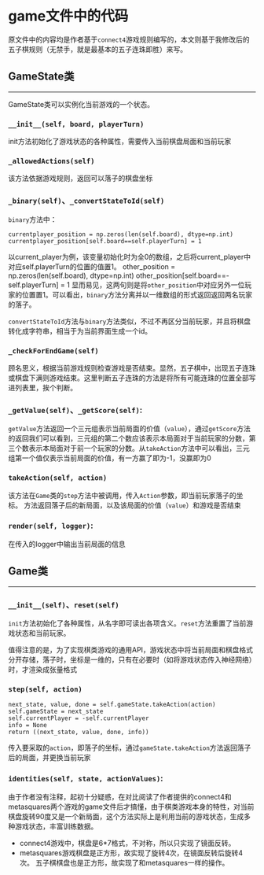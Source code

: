 # game文件中的代码
原文件中的内容均是作者基于`connect4`游戏规则编写的，本文则基于我修改后的五子棋规则（无禁手，就是最基本的五子连珠即胜）来写。

## GameState类
***
GameState类可以实例化当前游戏的一个状态。
### `__init__(self, board, playerTurn)`
init方法初始化了游戏状态的各种属性，需要传入当前棋盘局面和当前玩家

### `_allowedActions(self)`
该方法依据游戏规则，返回可以落子的棋盘坐标

### `_binary(self)`、`_convertStateToId(self)`
`binary`方法中：

    currentplayer_position = np.zeros(len(self.board), dtype=np.int)
    currentplayer_position[self.board==self.playerTurn] = 1
以current_player为例，该变量初始化时为全0的数组，之后将current_player中对应self.playerTurn的位置的值置1。
    other_position = np.zeros(len(self.board), dtype=np.int)
    other_position[self.board==-self.playerTurn] = 1
显而易见，这两句则是将`other_position`中对应另外一位玩家的位置置1。可以看出，`binary`方法分离并以一维数组的形式返回返回两名玩家的落子。

`convertStateToId`方法与`binary`方法类似，不过不再区分当前玩家，并且将棋盘转化成字符串，相当于为当前界面生成一个id。


### `_checkForEndGame(self)`
顾名思义，根据当前游戏规则检查游戏是否结束。显然，五子棋中，出现五子连珠或棋盘下满则游戏结束。这里判断五子连珠的方法是将所有可能连珠的位置全部写进列表里，挨个判断。

### `_getValue(self)`、`_getScore(self)`:
`getValue`方法返回一个三元组表示当前局面的价值（`value`），通过`getScore`方法的返回我们可以看到，三元组的第二个数应该表示本局面对于当前玩家的分数，第三个数表示本局面对于前一个玩家的分数。从`takeAction`方法中可以看出，三元组第一个值仅表示当前局面的价值，有一方赢了即为-1，没赢即为0

### `takeAction(self, action)`
该方法在`Game`类的`step`方法中被调用，传入`Action`参数，即当前玩家落子的坐标。
方法返回落子后的新局面，以及该局面的价值（`value`）和游戏是否结束

### `render(self, logger)`:
在传入的logger中输出当前局面的信息


## Game类
***
### `__init__(self)`、`reset(self)`
`init`方法初始化了各种属性，从名字即可读出各项含义。`reset`方法重置了当前游戏状态和当前玩家。

值得注意的是，为了实现棋类游戏的通用API，游戏状态中将当前局面和棋盘格式分开存储，落子时，坐标是一维的，只有在必要时（如将游戏状态传入神经网络）时，才渲染成张量格式

### `step(self, action)`
    next_state, value, done = self.gameState.takeAction(action)
    self.gameState = next_state
    self.currentPlayer = -self.currentPlayer
    info = None
    return ((next_state, value, done, info))
传入要采取的`action`，即落子的坐标，通过`gameState.takeAction`方法返回落子后的局面，并更换当前玩家

### `identities(self, state, actionValues)`:
由于作者没有注释，起初十分疑惑，在对比阅读了作者提供的connect4和metasquares两个游戏的game文件后才搞懂，由于棋类游戏本身的特性，对当前棋盘旋转90度又是一个新局面，这个方法实际上是利用当前的游戏状态，生成多种游戏状态，丰富训练数据。
- connect4游戏中，棋盘是6*7格式，不对称，所以只实现了镜面反转。
- metasquares游戏棋盘是正方形，故实现了旋转4次，在镜面反转后旋转4次。
五子棋棋盘也是正方形，故实现了和metasquares一样的操作。